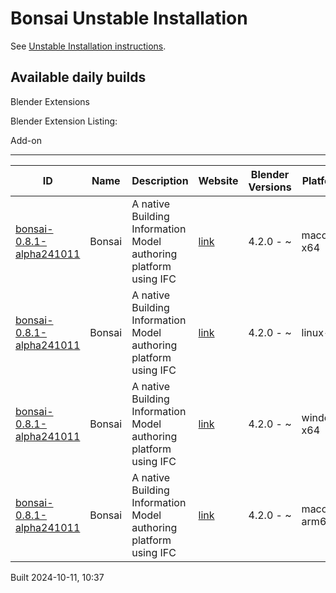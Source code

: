 # Bonsai Unstable Installation

See [Unstable Installation instructions](https://docs.bonsaibim.org/guides/development/installation.html#unstable-installation).

## Available daily builds




Blender Extensions


Blender Extension Listing:


Add\-on




---




| ID | Name | Description | Website | Blender Versions | Platforms | Size |
| --- | --- | --- | --- | --- | --- | --- |
| [bonsai\-0\.8\.1\-alpha241011](https://github.com/IfcOpenShell/IfcOpenShell/releases/download/bonsai-0.8.1-alpha241011/bonsai_py311-0.8.1-alpha241011-macos-x64.zip?repository=https://raw.githubusercontent.com/IfcOpenShell/bonsai_unstable_repo/main/index.json&blender_version_min=4.2.0&platforms=macos-x64) | Bonsai | A native Building Information Model authoring platform using IFC | [link](https://bonsaibim.org/) | 4\.2\.0 \- \~ | macos\-x64 | 104\.4MB |
| [bonsai\-0\.8\.1\-alpha241011](https://github.com/IfcOpenShell/IfcOpenShell/releases/download/bonsai-0.8.1-alpha241011/bonsai_py311-0.8.1-alpha241011-linux-x64.zip?repository=https://raw.githubusercontent.com/IfcOpenShell/bonsai_unstable_repo/main/index.json&blender_version_min=4.2.0&platforms=linux-x64) | Bonsai | A native Building Information Model authoring platform using IFC | [link](https://bonsaibim.org/) | 4\.2\.0 \- \~ | linux\-x64 | 108\.5MB |
| [bonsai\-0\.8\.1\-alpha241011](https://github.com/IfcOpenShell/IfcOpenShell/releases/download/bonsai-0.8.1-alpha241011/bonsai_py311-0.8.1-alpha241011-windows-x64.zip?repository=https://raw.githubusercontent.com/IfcOpenShell/bonsai_unstable_repo/main/index.json&blender_version_min=4.2.0&platforms=windows-x64) | Bonsai | A native Building Information Model authoring platform using IFC | [link](https://bonsaibim.org/) | 4\.2\.0 \- \~ | windows\-x64 | 83\.6MB |
| [bonsai\-0\.8\.1\-alpha241011](https://github.com/IfcOpenShell/IfcOpenShell/releases/download/bonsai-0.8.1-alpha241011/bonsai_py311-0.8.1-alpha241011-macos-arm64.zip?repository=https://raw.githubusercontent.com/IfcOpenShell/bonsai_unstable_repo/main/index.json&blender_version_min=4.2.0&platforms=macos-arm64) | Bonsai | A native Building Information Model authoring platform using IFC | [link](https://bonsaibim.org/) | 4\.2\.0 \- \~ | macos\-arm64 | 104\.3MB |


Built 2024\-10\-11, 10:37




